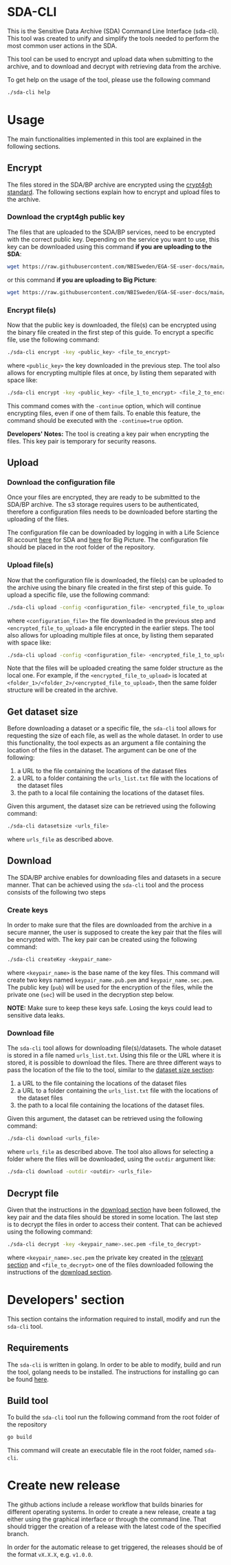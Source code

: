 SDA-CLI
=======

This is the Sensitive Data Archive (SDA) Command Line Interface (sda-cli). This
tool was created to unify and simplify the tools needed to perform the most
common user actions in the SDA.

This tool can be used to encrypt and upload data when submitting to the archive,
and to download and decrypt with retrieving data from the archive.

To get help on the usage of the tool, please use the following command
```bash
./sda-cli help
```

# Usage

The main functionalities implemented in this tool are explained in the following sections.

## Encrypt

The files stored in the SDA/BP archive are encrypted using the [crypt4gh standard](https://www.ga4gh.org/news/crypt4gh-a-secure-method-for-sharing-human-genetic-data/). The following sections explain how to encrypt and upload files to the archive.

### Download the crypt4gh public key

The files that are uploaded to the SDA/BP services, need to be encrypted with the correct public key. Depending on the service you want to use, this key can be downloaded using this command **if you are uploading to the SDA**:
```bash
wget https://raw.githubusercontent.com/NBISweden/EGA-SE-user-docs/main/crypt4gh_key.pub
```
or this command **if you are uploading to Big Picture**:
```bash
wget https://raw.githubusercontent.com/NBISweden/EGA-SE-user-docs/main/crypt4gh_bp_key.pub
```

### Encrypt file(s)

Now that the public key is downloaded, the file(s) can be encrypted using the binary file created in the first step of this guide. To encrypt a specific file, use the following command:
```bash
./sda-cli encrypt -key <public_key> <file_to_encrypt>
```
where `<public_key>` the key downloaded in the previous step. The tool also allows for encrypting multiple files at once, by listing them separated with space like:
```bash
./sda-cli encrypt -key <public_key> <file_1_to_encrypt> <file_2_to_encrypt> <file_3_to_encrypt>
```
This command comes with the `-continue` option, which will continue encrypting files, even if one of them fails. To enable this feature, the command should be executed with the `-continue=true` option.

**Developers' Notes:** The tool is creating a key pair when encrypting the files. This key pair is temporary for security reasons.


## Upload

### Download the configuration file

Once your files are encrypted, they are ready to be submitted to the SDA/BP archive. The s3 storage requires users to be authenticated, therefore a configuration files needs to be downloaded before starting the uploading of the files.

The configuration file can be downloaded by logging in with a Life Science RI account [here](https://login.sda.nbis.se/) for SDA and [here](https://login.bp.nbis.se/) for Big Picture. The configuration file should be placed in the root folder of the repository.

### Upload file(s)

Now that the configuration file is downloaded, the file(s) can be uploaded to the archive using the binary file created in the first step of this guide. To upload a specific file, use the following command:
```bash
./sda-cli upload -config <configuration_file> <encrypted_file_to_upload>
```
where `<configuration_file>` the file downloaded in the previous step and `<encrypted_file_to_upload>` a file encrypted in the earlier steps. The tool also allows for uploading multiple files at once, by listing them separated with space like:
```bash
./sda-cli upload -config <configuration_file> <encrypted_file_1_to_upload> <encrypted_file_2_to_upload>
```
Note that the files will be uploaded creating the same folder structure as the local one. For example, if the `<encrypted_file_to_upload>` is located at `<folder_1>/<folder_2>/<encrypted_file_to_upload>`, then the same folder structure will be created in the archive.

## Get dataset size

Before downloading a dataset or a specific file, the `sda-cli` tool allows for requesting the size of each file, as well as the whole dataset. In order to use this functionality, the tool expects as an argument a file containing the location of the files in the dataset. The argument can be one of the following:
1. a URL to the file containing the locations of the dataset files
2. a URL to a folder containing the `urls_list.txt` file with the locations of the dataset files
3. the path to a local file containing the locations of the dataset files.

Given this argument, the dataset size can be retrieved using the following command:
```bash
./sda-cli datasetsize <urls_file>
```
where `urls_file` as described above.

## Download

The SDA/BP archive enables for downloading files and datasets in a secure manner. That can be achieved using the `sda-cli` tool and the process consists of the following two steps

### Create keys

In order to make sure that the files are downloaded from the archive in a secure manner, the user is supposed to create the key pair that the files will be encrypted with. The key pair can be created using the following command:
```bash
./sda-cli createKey <keypair_name>
```
where `<keypair_name>` is the base name of the key files. This command will create two keys named `keypair_name.pub.pem` and `keypair_name.sec.pem`. The public key (`pub`) will be used for the encryption of the files, while the private one (`sec`) will be used in the decryption step below.

**NOTE:** Make sure to keep these keys safe. Losing the keys could lead to sensitive data leaks.

### Download file

The `sda-cli` tool allows for downloading file(s)/datasets. The whole dataset is stored in a file named `urls_list.txt`. Using this file or the URL where it is stored, it is possible to download the files. There are three different ways to pass the location of the file to the tool, similar to the [dataset size section](#get-dataset-size):
1. a URL to the file containing the locations of the dataset files
2. a URL to a folder containing the `urls_list.txt` file with the locations of the dataset files
3. the path to a local file containing the locations of the dataset files.

Given this argument, the dataset can be retrieved using the following command:
```bash
./sda-cli download <urls_file>
```
where `urls_file` as described above.
The tool also allows for selecting a folder where the files will be downloaded, using the `outdir` argument like:
```bash
./sda-cli download -outdir <outdir> <urls_file>
```

## Decrypt file

Given that the instructions in the [download section](#download) have been followed, the key pair and the data files should be stored in some location. The last step is to decrypt the files in order to access their content. That can be achieved using the following command:
```bash
./sda-cli decrypt -key <keypair_name>.sec.pem <file_to_decrypt>
```
where `<keypair_name>.sec.pem` the private key created in the [relevant section](#create-keys) and `<file_to_decrypt>` one of the files downloaded following the instructions of the [download section](#download-file).

# Developers' section
This section contains the information required to install, modify and run the `sda-cli` tool.

## Requirements
The `sda-cli` is written in golang. In order to be able to modify, build and run the tool, golang needs to be installed. The instructions for installing go can be found [here](https://go.dev/doc/install).

## Build tool
To build the `sda-cli` tool run the following command from the root folder of the repository
```bash
go build
```
This command will create an executable file in the root folder, named `sda-cli`.

# Create new release

The github actions include a release workflow that builds binaries for different operating systems. In order to create a new release, create a tag either using the graphical interface or through the command line. That should trigger the creation of a release with the latest code of the specified branch.

In order for the automatic release to get triggered, the releases should be of the format `vX.X.X`, e.g. `v1.0.0`.

